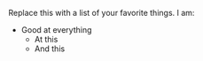 Replace this with a list of your favorite things.
I am:
* Good at everything
  * At this
  * And this
